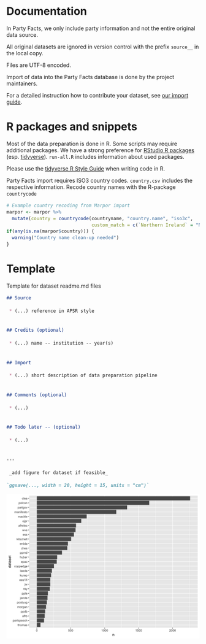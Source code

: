 # Documentation

In Party Facts, we only include party information and not the entire original data source.

All original datasets are ignored in version control with the prefix `source__` in the local copy.

Files are UTF-8 encoded.

Import of data into the Party Facts database is done by the project maintainers.

For a detailed instruction how to contribute your dataset, see [our import guide](https://github.com/hdigital/partyfactsdata/blob/master/import/import-guide.md).


# R packages and snippets

Most of the data preparation is done in R. Some scripts may require additional packages. We have a strong preference for [RStudio R packages](https://www.rstudio.com/products/rpackages/) (esp. [tidyverse](https://tidyverse.org/)). `run-all.R` includes information about used packages.

Please use the [tidyverse R Style Guide](https://style.tidyverse.org/) when writing code in R.

Party Facts import requires ISO3 country codes. `country.csv` includes the respective information. Recode country names with the R-package `countrycode`

```r
# Example country recoding from Marpor import
marpor <- marpor %>%
  mutate(country = countrycode(countryname, "country.name", "iso3c",
                               custom_match = c(`Northern Ireland` = "NIR")))
if(any(is.na(marpor$country))) {
  warning("Country name clean-up needed")
}
```


# Template

Template for dataset readme.md files

```Markdown
## Source

 * (...) reference in APSR style


## Credits (optional)

 * (...) name -- institution -- year(s)


## Import

 * (...) short description of data preparation pipeline


## Comments (optional)

 * (...)


## Todo later -- (optional)

 * (...)


---

 _add figure for dataset if feasible_

`ggsave(..., width = 20, height = 15, units = "cm")`

```

![PF Data number of parties in dataset](pf-data.png)
